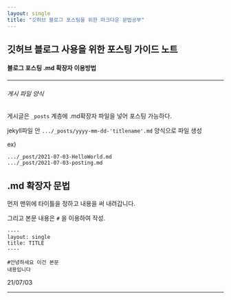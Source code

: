 ```yaml
---
layout: single
title: "깃허브 블로그 포스팅을 위한 마크다운 문법공부"
---
```


## **깃허브 블로그 사용을 위한 포스팅 가이드 노트**



#### 블로그 포스팅 .md 확장자 이용방법

----

###### 게시 파일 양식



게시글은 `_posts` 계층에 .md확장자 파일을 넣어 포스팅 가능하다.



jekyll파일 안 `.../_posts/yyyy-mm-dd-'titlename'.md` 양식으로 파일 생성

ex)

```
.../_post/2021-07-03-HelloWorld.md
.../_post/2021-07-03-posting.md
```



## .md 확장자 문법

먼저 맨위에 타이틀을 정하고 내용을 써 내려갑니다.



그리고 본문 내용은 `#` 을 이용하여 작성.

```
----
layout: single
title: TITLE
----

#안녕하세요 이건 본문
내용입니다
```



21/07/03

---

[https://jekyllrb.com/docs/posts/]: "참고"

